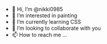 - 👋 Hi, I’m @nikki0985
- 👀 I’m interested in painting
- 🌱 I’m currently learning CSS
- 💞️ I’m looking to collaborate with you
- 📫 How to reach me ...

<!---
nikki0985/nikki0985 is a ✨ special ✨ repository because its `README.md` (this file) appears on your GitHub profile.
You can click the Preview link to take a look at your changes.
--->
